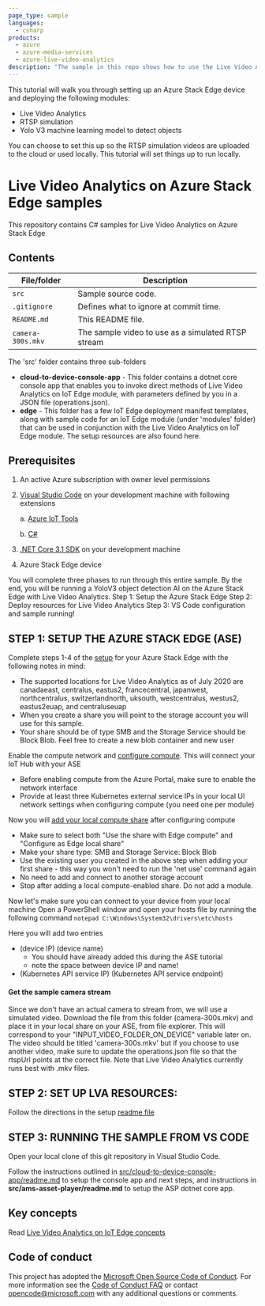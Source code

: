 ```yaml
---
page_type: sample
languages:
  - csharp
products:
  - azure
  - azure-media-services
  - azure-live-video-analytics
description: "The sample in this repo shows how to use the Live Video Analytics on IoT Edge module to analyze live video using AI modules of your choice and record video on the Azure Stack Edge device."  
---
```


This tutorial will walk you through setting up an Azure Stack Edge device and deploying the following modules:
- Live Video Analytics
- RTSP simulation
- Yolo V3 machine learning model to detect objects

You can choose to set this up so the RTSP simulation videos are uploaded to the cloud or used locally. This tutorial will set things up to run locally.

# Live Video Analytics on Azure Stack Edge samples

This repository contains C# samples for Live Video Analytics on Azure Stack Edge

## Contents

| File/folder       | Description                                |
|----------------------|--------------------------------------------|
| `src`                | Sample source code.                        |
| `.gitignore`         | Defines what to ignore at commit time.     |
| `README.md`          | This README file.                          |
| `camera-300s.mkv`    | The sample video to use as a simulated RTSP stream            |

The 'src' folder contains three sub-folders

* **cloud-to-device-console-app** - This folder contains a dotnet core console app that enables you to invoke direct methods of Live Video Analytics on IoT Edge module, with parameters defined by you in a JSON file (operations.json).
* **edge** - This folder has a few IoT Edge deployment manifest templates, along with sample code for an IoT Edge module (under 'modules' folder) that can be used in conjunction with the Live Video Analytics on IoT Edge module. The setup resources are also found here.

## Prerequisites

1. An active Azure subscription with owner level permissions
2. [Visual Studio Code](https://code.visualstudio.com/) on your development machine with following extensions

    a. [Azure IoT Tools](https://marketplace.visualstudio.com/items?itemName=vsciot-vscode.azure-iot-tools)

    b. [C#](https://marketplace.visualstudio.com/items?itemName=ms-dotnettools.csharp)

3. [.NET Core 3.1 SDK](https://dotnet.microsoft.com/download/dotnet-core/3.1) on your development machine
4. Azure Stack Edge device

You will complete three phases to run through this entire sample. By the end, you will be running a YoloV3 object detection AI on the Azure Stack Edge with Live Video Analytics. 
Step 1: Setup the Azure Stack Edge
Step 2: Deploy resources for Live Video Analytics
Step 3: VS Code configuration and sample running!

## STEP 1: SETUP THE AZURE STACK EDGE (ASE) ##
Complete steps 1-4 of the [setup](https://docs.microsoft.com/en-us/azure/databox-online/azure-stack-edge-deploy-prep) for your Azure Stack Edge with the following notes in mind:
* The supported locations for Live Video Analytics as of July 2020 are canadaeast, centralus, eastus2, francecentral, japanwest, northcentralus, switzerlandnorth, uksouth, westcentralus, westus2, eastus2euap, and centraluseuap
* When you create a share you will point to the storage account you will use for this sample.
* Your share should be of type SMB and the Storage Service should be Block Blob. Feel free to create a new blob container and new user

Enable the compute network and [configure compute](https://docs.microsoft.com/en-us/azure/databox-online/azure-stack-edge-deploy-configure-compute). This will connect your IoT Hub with your ASE
* Before enabling compute from the Azure Portal, make sure to enable the network interface
* Provide at least three Kubernetes external service IPs in your local UI network settings when configuring compute (you need one per module) 

Now you will [add your local compute share](https://docs.microsoft.com/en-us/azure/databox-online/azure-stack-edge-deploy-configure-compute#add-shares) after configuring compute
* Make sure to select both "Use the share with Edge compute" and "Configure as Edge local share"
* Make your share type: SMB and Storage Service: Block Blob
* Use the existing user you created in the above step when adding your first share - this way you won't need to run the 'net use' command again
* No need to add and connect to another storage account
* Stop after adding a local compute-enabled share. Do not add a module.
	
Now let's make sure you can connect to your device from your local machine
Open a PowerShell window and open your hosts file by running the following command
``` notepad C:\Windows\System32\drivers\etc\hosts ```

Here you will add two entries
* (device IP) (device name)
	* You should have already added this during the ASE tutorial
	* note the space between device IP and name!
* (Kubernetes API service IP) (Kubernetes API service endpoint)

#### Get the sample camera stream
Since we don't have an actual camera to stream from, we will use a simulated video. Download the file from this folder (camera-300s.mkv) and place it in your local share on your ASE, from file explorer. This will correspond to your "INPUT_VIDEO_FOLDER_ON_DEVICE" variable later on. The video should be titled 'camera-300s.mkv' but if you choose to use another video, make sure to update the operations.json file so that the rtspUrl points at the correct file. Note that Live Video Analytics currently runs best with .mkv files.

## STEP 2: SET UP LVA RESOURCES: ##

Follow the directions in the setup [readme file](https://github.com/julialieberman/azure-intelligent-edge-patterns/blob/t-jull-lvasample/Research/lva-ase-sample/src/edge/setup/readme.md)

## STEP 3: RUNNING THE SAMPLE FROM VS CODE ##
Open your local clone of this git repository in Visual Studio Code.

Follow the instructions outlined in [src/cloud-to-device-console-app/readme.md](https://github.com/julialieberman/azure-intelligent-edge-patterns/tree/t-jull-lvasample/Research/lva-ase-sample/src/cloud-to-device-console-app/readme.md) to setup the console app and next steps, and instructions in **src/ams-asset-player/readme.md** to setup the ASP dotnet core app.

## Key concepts

Read [Live Video Analytics on IoT Edge concepts](https://docs.microsoft.com/en-us/azure/media-services/live-video-analytics-edge/overview)

## Code of conduct

This project has adopted the [Microsoft Open Source Code of Conduct](https://opensource.microsoft.com/codeofconduct/). For more information see the [Code of Conduct FAQ](https://opensource.microsoft.com/codeofconduct/faq/) or
contact [opencode@microsoft.com](mailto:opencode@microsoft.com) with any additional questions or comments.
